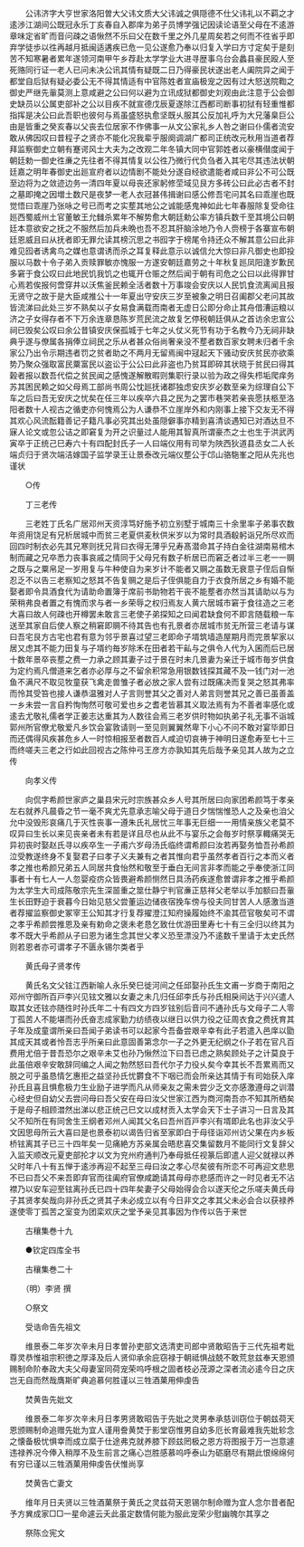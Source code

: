 <!-- { "loadSidebar": true } -->
　　公讳济字大亨世家洛阳曽大父讳文质大父讳诚之俱隠德不仕父讳礼以不羁之才逺渉江湖间公既冠永乐丁亥春自入郡庠为弟子员博学强记因读论语至父母在不逺游章味定省旷而音问疎之语愀然不乐曰父在数千里之外几星周矣若之何而不徃省乎即弃学徒歩以徃再越月抵闽适遘疾已危一见公遂愈乃奉以归复入学曰方寸定矣于是刻苦不知寒暑者累年遂领河南甲午乡荐赴太学学业大进寻歴事乌台会蠡县豪民殴人至死赂同行证一老人已问未决公讯其情有疑既二日乃得豪民状遂出老人阖院异之闻于都堂自后狱有疑必委公无不得其情适有中官陈姓者宣庙极宠之因有过大怒送院鞫之御史严继先軰莫测上意咸避之公曰何以避为立讯成狱都御史刘观由此注意于公会御史缺员以公属吏部补之公以目疾不就宣德戊辰夏遂除江西都司断事初狱有轻重惟都指挥是决公曰此吾职也彼何与焉虽盛怒执愈坚既乆服其公反加礼呼为大兄藩臬巨公由是皆重之癸亥春以父丧去位居家不作佛事一从文公家礼乡人咎之谢曰仆儒者流安敢从佛因叹曰昔程子之贤亦不能化况我辈乎服阕调湖广都司正统改元秋用当道者荐拜监察御史立朝有蹇谔风士大夫为之改观二年冬镇大同中官郭姓者以豪横僣度闻于朝廷勅一御史徃亷之先往者不得其情复以公徃乃微行代负刍者入其宅尽其违法状朝廷嘉之明年春御史出廵宣府者以边情剧不能处分遂自经欲遣能者咸曰非公不可公既至边将为之敛迹边务一清四年夏以母丧还家躬修茔域见艮方多砖公曰此必古者不封之墓即掩之因増土数尺是夜梦一老人衣冠甚伟揖谢曰感公修吾宅问其名曰乖崖也既觉悟曰乖崖乃张咏之号已而考之实塟其地公之诚能感鬼神如此七年春服除复受命往廵西蜀威州土官董敏王允雠杀累年不解势愈大朝廷勅公率方镇兵数千至其境公曰朝廷本意欲安之抚之不服然后加兵未晩也吾不忍其肝脑涂地乃令人赍榜于各寨宣布朝廷恩威且曰从抚者即无罪允读其榜沉思之书囮字于榜尾令持还众不解其意公曰此非难见囮者诱禽鸟之媒也意谓诱而杀之耳复释此意示以诚信允大惊曰非凡御史也即投服以马数十令子弟入贡赎罪敏亦愧服一方遂安朝廷嘉劳之十年秋复廵凤阳逢岁歉民多窘于食公叹曰此地民饥我饥之也辄开仓赈之然后闻于朝有司危之公曰以此得罪甘心焉若俟报何啻穿井以沃焦釜民赖全活者数十万事竣会安庆以人民饥食流离闻且报无贤守之故于是大臣咸推公十一年夏出守安庆三岁至被象之明日召阖郡父老问其故皆流涕曰此处三岁不熟矣以子女易食满载而南者无虚日公即分命止其舟借漕运粮以济之子女得存者不下万余连章恳陈岁荒民流之故复乞停税朝廷俱从之首访余忠宣公祠已毁矣公叹曰余公昔镇安庆保孤城于七年之乆仗义死节有功于名教今乃无祠非缺典乎遂与僚属各捐俸立祠民之乐从者甚众俗尚奢亲没不塟者数百家女聘未归者千余家公乃出令示期违者罚之贫者助之不两月无留焉闽中冦起天下骚动安庆贫民亦欲乘势乃聚众强取富民粟富民以盗讼于公公曰此非盗也乃贫耳即碎其状晓于贫民曰得其榖者报以数吾代偿之贫民闻之感愧遂解散暇则集职行录以验为政之得失栉垢爬痒务苏其困民赖之如父母焉工部尚书周公忱廵抚诸郡独虑安庆岁必数至亲为综理自公下车之后曰吾无安庆之忧矣在任三年以疾卒六县之民为之罢市巷哭若亲丧愿扶柩至洛阳者数十人视古之循吏亦何愧焉公为人谦恭不立崖岸外和内刚事上接下交友无不得其欢心风流酝籍善记子籍凡事必究其出处虽隠僻事亦精到喜清谈遇知已对酒达旦不寐人论文或忽公诘之即窘复为开之识量过人能用其智真所谓豪杰之士也生于洪武丙寅卒于正统己巳寿六十有四配封氏子一人曰端仪用有司举为陜西狄道县丞女二人长端贞归于贤次端洁嫁国子监学录王让景泰改元端仪塟公于邙山骆駞峯之阳从先兆也谨状

　　○传

　　丁三老传

　　三老姓丁氏名广居邓州天资淳笃好施予初立别墅于城南三十余里率子弟事农数年资用饶足有兄析居城中而贫三老夏供麦秋供米岁以为常时具酒殽躬诣兄所尽欢而回四时制衣必先其兄寒则抚兄背曰衣得无薄乎兄寿髙潜命其子持白金往湖南易棺木制而藏之兄卒悉力丧事哀戚之情同于父母兄有数子析居已而窘乏者过半三老一一赒之既与之粟帛足一岁用复与牛种使自为来岁计不能者又赒之虽数无衰意子侄后自惭忍乏不以告三老察知之怒其不告复赒之是后子侄俱能自力于衣食所居之乡有婚不能娶者即令具酒食代为请助命置簿于席前书助物若干丧不能塟者亦然当其请助以与为荣稍弗良者置之有愧而求与者一乡荣辱之权归焉友人黄六居城市窘于食往造之三老大喜曰故人何疎也开樽罢未敢言三老使子弟探知之曰闻君缺食何不即言随载粮一车送至其家自后使人察之稍窘即赒不待其告也有孔景者亦居城市贫无所营三老请与谋曰吾宅艮方古宅也君有意为邻乎景喜过望三老即命子壻筑墙造屋期月而完景挈家以居又虑其不能力田复与子壻约毎岁除禾在田者若干畆与之俱令人代为入囷而后已居十数年景卒丧塟之费一力承之顾其妻子过于景在时未几景妻为亲迁于城市毎岁供食为定约焉凡僧道来乞者亦必厚与之不留余积常急用银数钱探其藏不及一钱门对一池鱼不满尺不取见牧童获飞禽走兽雏子者必放之家人尝有过既痛决而复哭之怒其弗率而怜其受笞也接人谦恭温雅对人子言则誉其父之善对人弟言则誉其兄之善已虽善盖一乡未尝一言自矜恂恂然可敬可爱也乡之耆老皆慕其义取法焉有为不善者率感化或逺去尤敬礼儒者学正姜志达重其为人数往会焉三老岁供时物如执弟子礼无事不诣城郭州所官僚尤敬爱凡乡饮会宴敦请则一至见则翼翼然卑下小心不问不敢对宴毕即日而还偶得风疾甚危乡人一时惊相报至者数百人咸迫切哀祷于神明日遂愈寿至七十三而终嗟夫三老之行如此回视古之陈仲弓王彦方亦孰知其先后哉予亲见其人故为之立传

　　向孝义传

　　向侃字希颜世家庐之巢县宋元时宗族甚众乡人号其所居曰向家团希颜笃于孝亲左右就养凡晨昏之节一毫不爽尤先意承志喻父母于道日夕惴惴惟恐人之及亲也洎父允中没毁形哀痛几于灭性丧事一遵朱氏礼居忧三年事无巨细一一用情亲族父老莫不叹异曰生长以来见丧亲者未有若是详且尽也从此不与宴乐之会毎岁时祭享輙痛哭无异初丧时娶赵氏寻以疾卒生一子甫六岁母汤氏临终谓希颜曰汝若再娶务恤吾孙希颜泣受教遂终身不复娶君子曰孝子义夫兼有之者其惟向君乎虽然孝者百行之本而义者孝之推也希颜兄弟五人同居共食怡然和敬至于垂白无间言非孝而能之乎奉使浙江同事者十有七人一人忽婴疫疠众皆畏避希颜恻然日具汤药疾遂愈曽谓非孝之推乎希颜为太学生大司成陈敬宗先生深噐重之筮仕静宁判官亷正慈祥父老举以手加额曰吾軰生长田野迫于衰暮今日始见慈父尝董运边储夜宿挽车傍与役夫同甘苦人人感激当道者荐擢监察御史冢宰王公知其才行复荐擢澄江知府操履始终不渝其莅官敬矣可不谓之孝乎希颜尝推恩及亲有勅命之褒未老恳乞致仕优游田里寿七十有三全归以终其为孝不既大乎希颜从子曰恩为诸生念其世父孝义恐至漂没乃不逺数千里请于太史氏然则若恩者亦可谓孝子不匮永锡尔类者乎

　　黄氏母子贤孝传

　　黄氏名文父铉江西新喻人永乐癸巳徙河间之任邱娶孙氏生文甫一岁商于南阳之邓州守御所百戸李兴见铉文雅以女妻之未几归任邱李氏与孙氏相戾间达于兴兴遣人取其女还铉亦随徃时孙氏年二十有四文方四岁铉别后音问不通孙氏与文母子二人零丁孤苦人不能堪而孙氏奋志成家勤力纺绩夜以继日以供力役之征周衣食之费抚育其子年及成童谓所亲曰吾闻子弟读书可以起家今吾备尝艰辛幸有此子若遣入邑庠以勖其成天其或者怜吾志乎所亲曰此意固善第念尔一子之外更无纪纲之仆子若在官凡百费用尤倍于昔吾恐尔之艰辛未艾也孙乃愀然泣下曰吾已虑之熟矣顾处子之计莫良于此虽倍艰辛安敢辞同编之人闻之勃然怒曰吾代尔子力役乆矣今幸其长不吾累焉而又脱之可乎虽恳情乞惠拒之益坚孙氏忧欝食不下咽已而会所亲达其情于有司始获入庠孙氏且喜且惧愈极力生业励子进学而凡从师亲友之需未尝少乏文亦感激遵母之训潜心经史但自幼父去尝问母曰吾父安在母曰汝父世家江西为商河南吾亦不知其所栖矣于是母子相顾澘然出涕以悲正统己巳文以成材贡入太学会天下士子讲习一日言及其父不知所在有同舍生王纲者邓州人闻其父名曰吾州百戸李兴有壻即此名也非汝父乎文因思母所云大喜曰是也景泰初以谒告归省至家即白于母径诣邓州访父果在内乡板桥铉离其子已三十四年矣一见痛絶方苏亲属会晤悲喜交集留数月不能同行文复辞父入监天顺改元夏吏部抡才以文为兖州府通判乃奉母抵任视篆后即遣人迎父就禄以养父时年八十有五惮于逺渉再迎不起至三母曰汝之孝心尽矣彼有所恋不可再迎文悲思不已曰吾父不来吾即弃官而往阖府官僚咸跪请其母母亦悲感而许之一时见者无不沾襟乃以安车迎至铉离孙氏已四十四年矣妻子父母始得会合以遂天伦之乐嗟夫黄氏母子其贤孝矣哉向非孙氏之贤其子未必成立以有今日非文之孝其父未必会合以获禄养遂使零丁孤苦之室变为团栾欢庆之堂予亲见其事因为作传以告于来世

　　古穰集巻十九

　　●钦定四库全书

　　古穰集巻二十

　　（明）李贤 撰

　　○祭文

　　受诰命告先祖文

　　维景泰二年岁次辛未月日孝曽孙吏部文选清吏司郎中贤敢昭告于三代先祖考妣尊灵恭惟祖宗积徳之厚泽及后人贤仰承余庇窃禄于朝祗惧战兢不敢荒怠兹奉天恩颁赐制命阶奉政大夫父母妻室同荷宠荣呜呼根之固者枝必茂源之深者流必逺今日之庆岂无自而然哉膺斯旷典追慕何胜谨以三牲酒菓用伸虔告

　　焚黄告先妣文

　　维景泰二年岁次辛未月日孝男贤敢昭告于先妣之灵男奉承慈训窃位于朝兹荷天恩颁赐制命追赠先妣为宜人谨用誊黄焚于影堂窃惟男自幼多厄长育最难我先妣轸念之懐备极忧惧幸而成立縻于仕途弗克就养膝下顾兹罔极之恩方将图报于万一岂意遽违禄养况今俸入稍厚不及生前言之痛心岂胜感慕呜呼泰山为砺磨尽有期此恨绵绵何有穷已谨以三牲酒菓用伸虔告伏惟尚享

　　焚黄告亡妻文

　　维年月日夫贤以三牲酒菓祭于黄氏之灵兹荷天恩锡尔制命赠为宜人念尔昔者配予方兾成家□□一星命遽云夭此虽定数情何能为服此宠荣少慰幽魄尔其享之

　　祭陈佥宪文

